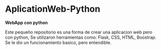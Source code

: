 # AplicationWeb-Python


**WebApp con python**

Este pequeño repositorio es una forma de crear una aplicacion web pero con python,
Se utilizaron herramientas como: Flask, CSS, HTML, Boostrap.
Se le dio un funcionamiento basico, pero entendible.
